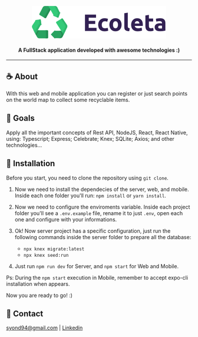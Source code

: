 <div align="center">
  <img src="./.github/assets/logo.svg" alt="Ecoleta" />
</div>

<h4 align="center">
    A FullStack application developed with awesome technologies :)
</h4>

---

## :coffee: About
With this web and mobile application you can register or just search points on the world map to collect some recyclable items.

## :runner: Goals
Apply all the important concepts of Rest API, NodeJS, React, React Native, using: Typescript; Express; Celebrate; Knex; SQLite; Axios; and other technologies...

## :floppy_disk: Installation

Before you start, you need to clone the repository using `git clone`.

1. Now we need to install the dependecies of the server, web, and mobile. Inside each one folder you'll run: `npm install` or `yarn install`.

2. Now we need to configure the enviroments variable. Inside each project folder you'll see a `.env.example` file, rename it to just `.env`, open each one and configure with your informations.

3. Ok! Now server project has a specific configuration, just run the following commands inside the server folder to prepare all the database:

    - `npx knex migrate:latest`
    - `npx knex seed:run`

4. Just run `npm run dev` for Server, and `npm start` for Web and Mobile. 

Ps: During the `npm start` execution in Mobile, remember to accept expo-cli installation when appears.

Now you are ready to go! :)


## :email: Contact
syond94@gmail.com | 
[Linkedin](https://linkedin.com/in/syond)
